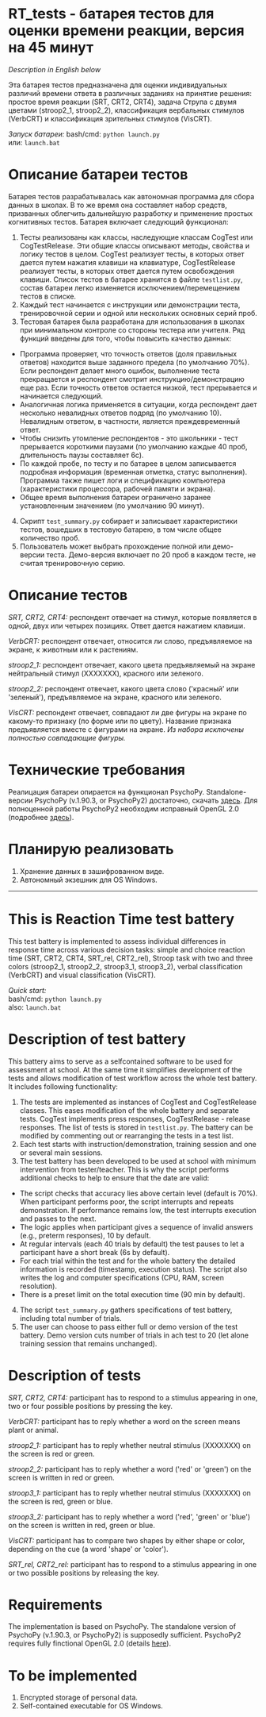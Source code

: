 RT_tests - батарея тестов для оценки времени реакции, версия на 45 минут
========================================================================

_Description in English below_

Эта батарея тестов предназначена для оценки индивидуальных различий времени ответа в различных заданиях на принятие решения: простое время реакции (SRT, CRT2, CRT4), задача Струпа с двумя цветами (stroop2_1, stroop2_2), классификация вербальных стимулов (VerbCRT) и классификация зрительных стимулов (VisCRT).

_Запуск батареи:_ 
bash/cmd: `python launch.py`  
или: `launch.bat`

Описание батареи тестов
=======================
Батарея тестов разрабатывалась как автономная программа для сбора данных в школах. В то же время она составляет набор средств, призванных облегчить дальнейшую разработку и применение простых когнитивных тестов. Батарея включает следующий функционал:
1. Тесты реализованы как классы, наследующие классам CogTest или CogTestRelease. Эти общие классы описывают методы, свойства и логику тестов в целом. CogTest реализует тесты, в которых ответ дается путем нажатия клавиши на клавиатуре, CogTestRelease реализует тесты, в которых ответ дается путем освобождения клавиши. Список тестов в батарее хранится в файле `testlist.py`, состав батареи легко изменяется исключением/перемещением тестов в списке.
2. Каждый тест начинается с инструкции или демонстрации теста, тренировочной серии и одной или нескольких основных серий проб.
3. Тестовая батарея была разработана для использования в школах при минимальном контроле со стороны тестера или учителя. Ряд функций введены для того, чтобы повысить качество данных:
* Программа проверяет, что точность ответов (доля правильных ответов) находится выше заданного предела (по умолчанию 70%). Если респондент делает много ошибок, выполнение теста прекращается и респондент смотрит инструкцию/демонстрацию еще раз. Если точность ответов остается низкой, тест прерывается и начинается следующий.
* Аналогичная логика применяется в ситуации, когда респондент дает несколько невалидных ответов подряд (по умолчанию 10). Невалидным ответом, в частности, является преждевременный ответ.
* Чтобы снизить утомление респондентов - это школьники - тест прерывается короткими паузами (по умолчанию каждые 40 проб, длительность паузы составляет 6с).
* По каждой пробе, по тесту и по батарее в целом записывается подробная информация (временная отметка, статус выполнения). Программа также пишет логи и спецификацию компьютера (характеристики процессора, рабочей памяти и экрана).
* Общее время выполнения батареи ограничено заранее установленным значением (по умолчанию 90 минут).
4. Скрипт `test_summary.py` собирает и записывает характеристики тестов, вошедших в тестовую батарею, в том числе общее количество проб.
5. Пользователь может выбрать прохождение полной или демо-версии теста. Демо-версия включает по 20 проб в каждом тесте, не считая тренировочную серию.

Описание тестов
===============
_SRT, CRT2, CRT4:_ респондент отвечает на стимул, которые появляется в одной, двух или четырех позициях. Ответ дается нажатием клавиши.

_VerbCRT:_ респондент отвечает, относится ли слово, предъявляемое на экране, к животным или к растениям.

_stroop2_1:_ респондент отвечает, какого цвета предъявляемый на экране нейтральный стимул (XXXXXXX), красного или зеленого.

_stroop2_2:_ респондент отвечает, какого цвета слово ('красный' или 'зеленый'), предъявляемое на экране, красного или зеленого.

_VisCRT:_ респондент отвечает, совпадают ли две фигуры на экране по какому-то признаку (по форме или по цвету). Название признака предъявляется вместе с фигурами на экране. 
_Из набора исключены полностью совпадающие фигуры._


Технические требования
======================
Реалицация батареи опирается на функционал PsychoPy. Standalone-версии PsychoPy (v.1.90.3, or PsychoPy2) достаточно, скачать [здесь][psychopy].
Для полноценной работы PsychoPy2 необходим исправный OpenGL 2.0 (подробнее [здесь][requirements]).


Планирую реализовать
====================
1. Хранение данных в зашифрованном виде.
2. Автономный экзешник для OS Windows.

----------------------------------------------------------------------------------------------------------------------------

This is Reaction Time test battery
==================================

This test battery is implemented to assess individual differences in response time across various decision tasks: simple and choice reaction time (SRT, CRT2, CRT4, SRT_rel, CRT2_rel), Stroop task with two and three colors (stroop2_1, stroop2_2, stroop3_1, stroop3_2), verbal classification (VerbCRT) and visual classification (VisCRT).

_Quick start:_  
bash/cmd: `python launch.py`  
also: `launch.bat`

Description of test battery
===========================
This battery aims to serve as a selfcontained software to be used for assessment at school. At the same time it simplifies development of the tests and allows modification of test workflow across the whole test battery. It includes following functionality:
1. The tests are implemented as instances of CogTest and CogTestRelease classes. This eases modification of the whole battery and separate tests. CogTest implements press responses, CogTestRelease - release responses. The list of tests is stored in `testlist.py`. The battery can be modified by commenting out or rearranging the tests in a test list.
2. Each test starts with instruction/demonstration, training session and one or several main sessions. 
3. The test battery has been developed to be used at school with minimum intervention from tester/teacher. This is why the script performs additional checks to help to ensure that the date are valid:
* The script checks that accuracy lies above certain level (default is 70%). When participant performs poor, the script interrupts and repeats demonstration. If performance remains low, the test interrupts execution and passes to the next.
* The logic applies when participant gives a sequence of invalid answers (e.g., preterm responses), 10 by default.
* At regular intervals (each 40 trials by default) the test pauses to let a participant have a short break (6s by default).
* For each trial within the test and for the whole battery the detailed information is recorded (timestamp, execution status). The script also writes the log and computer specifications (CPU, RAM, screen resolution).
* There is a preset limit on the total execution time (90 min by default).
4. The script `test_summary.py` gathers specifications of test battery, including total number of trials.
5. The user can choose to pass either full or demo version of the test battery. Demo version сuts number of trials in ach test to 20 (let alone training session that remains unchanged).

Description of tests
====================
_SRT, CRT2, CRT4:_ participant has to respond to a stimulus appearing in one, two or four possible positions by pressing the key.

_VerbCRT:_ participant has to reply whether a word on the screen means plant or animal.

_stroop2_1:_ participant has to reply whether neutral stimulus (XXXXXXX) on the screen is red or green.

_stroop2_2:_ participant has to reply whether a word ('red' or 'green') on the screen is written in red or green.

_stroop3_1:_ participant has to reply whether neutral stimulus (XXXXXXX) on the screen is red, green or blue.

_stroop3_2:_ participant has to reply whether a word ('red', 'green' or 'blue') on the screen is written in red, green or blue.

_VisCRT:_ participant has to compare two shapes by either shape or color, depending on the cue (a word 'shape' or 'color').

_SRT_rel, CRT2_rel:_ participant has to respond to a stimulus appearing in one or two possible positions by releasing the key.


Requirements
============
The implementation is based on PsychoPy. The standalone version of PsychoPy (v.1.90.3, or PsychoPy2) is supposedly sufficient. PsychoPy2 requires fully finctional OpenGL 2.0 (details [here][requirements]).

To be implemented
=================
1. Encrypted storage of personal data.
2. Self-contained executable for OS Windows.

[requirements]: http://psychopy.org/installation.html
[psychopy]: https://github.com/psychopy/psychopy/releases/download/1.90.3/StandalonePsychoPy2-1.90.3-win32.exe
